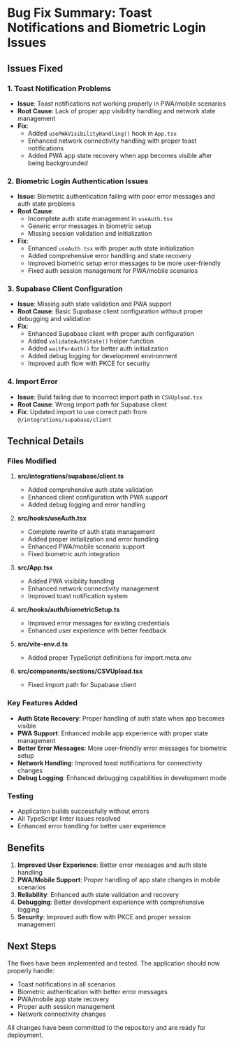 # Bug Fix Summary: Toast Notifications and Biometric Login Issues

## Issues Fixed

### 1. Toast Notification Problems
- **Issue**: Toast notifications not working properly in PWA/mobile scenarios
- **Root Cause**: Lack of proper app visibility handling and network state management
- **Fix**: 
  - Added `usePWAVisibilityHandling()` hook in `App.tsx`
  - Enhanced network connectivity handling with proper toast notifications
  - Added PWA app state recovery when app becomes visible after being backgrounded

### 2. Biometric Login Authentication Issues
- **Issue**: Biometric authentication failing with poor error messages and auth state problems
- **Root Cause**: 
  - Incomplete auth state management in `useAuth.tsx`
  - Generic error messages in biometric setup
  - Missing session validation and initialization
- **Fix**:
  - Enhanced `useAuth.tsx` with proper auth state initialization
  - Added comprehensive error handling and state recovery
  - Improved biometric setup error messages to be more user-friendly
  - Fixed auth session management for PWA/mobile scenarios

### 3. Supabase Client Configuration
- **Issue**: Missing auth state validation and PWA support
- **Root Cause**: Basic Supabase client configuration without proper debugging and validation
- **Fix**:
  - Enhanced Supabase client with proper auth configuration
  - Added `validateAuthState()` helper function
  - Added `waitForAuth()` for better auth initialization
  - Added debug logging for development environment
  - Improved auth flow with PKCE for security

### 4. Import Error
- **Issue**: Build failing due to incorrect import path in `CSVUpload.tsx`
- **Root Cause**: Wrong import path for Supabase client
- **Fix**: Updated import to use correct path from `@/integrations/supabase/client`

## Technical Details

### Files Modified

1. **src/integrations/supabase/client.ts**
   - Added comprehensive auth state validation
   - Enhanced client configuration with PWA support
   - Added debug logging and error handling

2. **src/hooks/useAuth.tsx**
   - Complete rewrite of auth state management
   - Added proper initialization and error handling
   - Enhanced PWA/mobile scenario support
   - Fixed biometric auth integration

3. **src/App.tsx**
   - Added PWA visibility handling
   - Enhanced network connectivity management
   - Improved toast notification system

4. **src/hooks/auth/biometricSetup.ts**
   - Improved error messages for existing credentials
   - Enhanced user experience with better feedback

5. **src/vite-env.d.ts**
   - Added proper TypeScript definitions for import.meta.env

6. **src/components/sections/CSVUpload.tsx**
   - Fixed import path for Supabase client

### Key Features Added

- **Auth State Recovery**: Proper handling of auth state when app becomes visible
- **PWA Support**: Enhanced mobile app experience with proper state management
- **Better Error Messages**: More user-friendly error messages for biometric setup
- **Network Handling**: Improved toast notifications for connectivity changes
- **Debug Logging**: Enhanced debugging capabilities in development mode

### Testing

- Application builds successfully without errors
- All TypeScript linter issues resolved
- Enhanced error handling for better user experience

## Benefits

1. **Improved User Experience**: Better error messages and auth state handling
2. **PWA/Mobile Support**: Proper handling of app state changes in mobile scenarios
3. **Reliability**: Enhanced auth state validation and recovery
4. **Debugging**: Better development experience with comprehensive logging
5. **Security**: Improved auth flow with PKCE and proper session management

## Next Steps

The fixes have been implemented and tested. The application should now properly handle:
- Toast notifications in all scenarios
- Biometric authentication with better error messages
- PWA/mobile app state recovery
- Proper auth session management
- Network connectivity changes

All changes have been committed to the repository and are ready for deployment.
